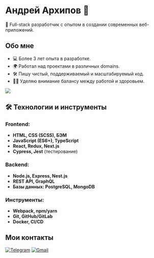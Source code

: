 # Андрей Архипов 👋

🚀 Full-stack разработчик с опытом в создании современных веб-приложений.

## Обо мне
- 💻 Более 3 лет опыта в разработке.
- 🌍 Работал над проектами в различных domains.
- 🛠️ Пишу чистый, поддерживаемый и масштабируемый код.
- 🏋️‍♂️ Уделяю внимание балансу между работой и здоровьем.

[![](https://www.codewars.com/users/AndreyArkhip/badges/small)](https://www.codewars.com/users/AndreyArkhip)

## 🛠️ Технологии и инструменты
### Frontend:
- **HTML, CSS (SCSS), БЭМ**
- **JavaScript (ES6+), TypeScript**
- **React, Redux, Next.js**
- **Cypress, Jest** (тестирование)

### Backend:
- **Node.js, Express, Nest.js**
- **REST API, GraphQL**
- **Базы данных: PostgreSQL, MongoDB**

### Инструменты:
- **Webpack, npm/yarn**
- **Git, GitHub/GitLab**
- **Docker, CI/CD**

## Мои контакты

[![Telegram](https://img.shields.io/badge/Telegram-FFFFFF?style=plastic&logo=Telegram&logoColor=000000)](https://t.me/AndreyArkhipov11) [![Gmail](https://img.shields.io/badge/Gmail-FFFFFF?style=plastic&logo=Gmail&logoColor=FF0000)](mailto:arhipov0212@gmail.com)
